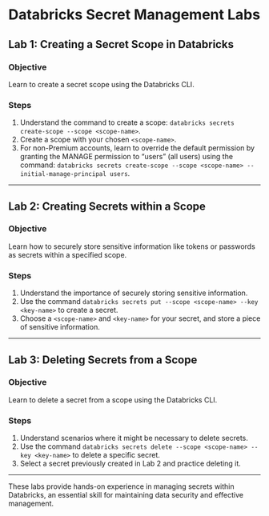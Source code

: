 # Databricks Secret Management Labs

## Lab 1: Creating a Secret Scope in Databricks

### Objective
Learn to create a secret scope using the Databricks CLI.

### Steps
1. Understand the command to create a scope: `databricks secrets create-scope --scope <scope-name>`.
2. Create a scope with your chosen `<scope-name>`.
3. For non-Premium accounts, learn to override the default permission by granting the MANAGE permission to “users” (all users) using the command: `databricks secrets create-scope --scope <scope-name> --initial-manage-principal users`.

---

## Lab 2: Creating Secrets within a Scope

### Objective
Learn how to securely store sensitive information like tokens or passwords as secrets within a specified scope.

### Steps
1. Understand the importance of securely storing sensitive information.
2. Use the command `databricks secrets put --scope <scope-name> --key <key-name>` to create a secret.
3. Choose a `<scope-name>` and `<key-name>` for your secret, and store a piece of sensitive information.

---

## Lab 3: Deleting Secrets from a Scope

### Objective
Learn to delete a secret from a scope using the Databricks CLI.

### Steps
1. Understand scenarios where it might be necessary to delete secrets.
2. Use the command `databricks secrets delete --scope <scope-name> --key <key-name>` to delete a specific secret.
3. Select a secret previously created in Lab 2 and practice deleting it.

---

These labs provide hands-on experience in managing secrets within Databricks, an essential skill for maintaining data security and effective management.
